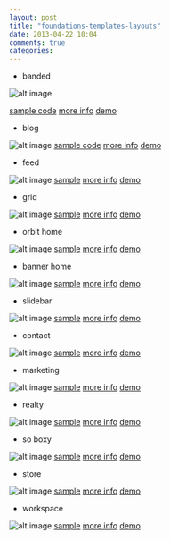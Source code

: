 ```yaml
---
layout: post
title: "foundations-templates-layouts"
date: 2013-04-22 10:04
comments: true
categories: 
---
```

* banded

![alt image](https://s3.amazonaws.com/prod.zurb/561974/capture.jpeg?AWSAccessKeyId=1JFEM44HQGMDT753E9G2&Expires=1373820059&Signature=%2FDOhdI0VSSkee3izFwYgUzRR2ms%3D&response-content-disposition=attachment%3B%20filename%3DFoundation-Banded-Template)
   			
[sample code](https://gist.github.com/ghaida/f72f24eebaa31784fd8d/raw/9e3d74f519ed4ff29f7f05a4f5f895d95bdee9b7/gistfile1.html "here")
[more info](https://www.notableapp.com/posts/f5c3a40dc27421a7ae447873c1bc4ca129aff9a1# "more info")
[demo](http://foundation.zurb.com/page-templates4/banded.html)
   				
* blog
   		
 ![alt image](https://s3.amazonaws.com/prod.zurb/562137/capture.jpeg?AWSAccessKeyId=1JFEM44HQGMDT753E9G2&Expires=1373819341&Signature=yds%2BHVwzFXqnqnnIICcdRSRI4nw%3D&response-content-disposition=attachment%3B%20filename%3DFoundation-Blog-Template)
[sample code](https://gist.github.com/ghaida/5054379/raw/f080e139a4e25c4548b265e7229cd6dbe09bff92/gistfile1.html)
[more info](https://www.notableapp.com/posts/7b64bc1ee1177ae881368d74a5a2c39ef0e8871d#annotate)
[demo](http://foundation.zurb.com/page-templates4/blog.html)
   
* feed
   		
 ![alt image](https://s3.amazonaws.com/prod.zurb/562171/capture.jpeg?AWSAccessKeyId=1JFEM44HQGMDT753E9G2&Expires=1373819165&Signature=Bgi40AdxRAsLRMxLvJ81tu1dxPY%3D&response-content-disposition=attachment%3B%20filename%3DFoundation-Feed-Template)
 [sample](https://gist.github.com/ghaida/5054441/raw/9bbb02b12f266e7b42f6c8f10422919ddb7d13c0/gistfile1.html)
 [more info](https://www.notableapp.com/posts/935033a0deaf933a2332dd94ab294ed8bd691bfd#annotate)
 [demo](http://foundation.zurb.com/page-templates4/feed.html)
 
 * grid
   		
 ![alt image](https://s3.amazonaws.com/prod.zurb/562284/capture.jpeg?AWSAccessKeyId=1JFEM44HQGMDT753E9G2&Expires=1373819651&Signature=GrDb16e%2FRMdNHCHnYDVAsALl33M%3D&response-content-disposition=attachment%3B%20filename%3DFoundation-Grid-Template)
 [sample](https://gist.github.com/ghaida/5054484/raw/3ad9255042ccd614312447c017ee8b61ff304d2b/gistfile1.html)
 [more info](https://www.notableapp.com/posts/187001b0d20e3a3219ad43e4ddd651df4b14ae6a#annotate)
 [demo](http://foundation.zurb.com/page-templates4/grid.html)
		
* orbit home
		
![alt image](https://s3.amazonaws.com/prod.zurb/562298/capture.jpeg?AWSAccessKeyId=1JFEM44HQGMDT753E9G2&Expires=1373820168&Signature=uueLd3jhKSXYBrb58UYe7Iu0of4%3D&response-content-disposition=attachment%3B%20filename%3DFoundation-Orbit-Template)
[sample](https://gist.github.com/ghaida/5054559/raw/5b9cead6482c998fcfce533075f9ef01343a150a/gistfile1.html)
[more info](https://www.notableapp.com/posts/c14f15af6748c351254814e5356108e6e7ceb4eb#annotate)
[demo](http://foundation.zurb.com/page-templates4/orbithome.html)	
		
* banner home
		
![alt image](https://s3.amazonaws.com/prod.zurb/562299/capture.jpeg?AWSAccessKeyId=1JFEM44HQGMDT753E9G2&Expires=1373819585&Signature=GYKtLbI%2Bd8L3%2FSVxOm2V1lWTyF4%3D&response-content-disposition=attachment%3B%20filename%3DFoundation-Banner-Template)
[sample](https://gist.github.com/ghaida/5054598/raw/5eb480a9ba24869cabe0760a0745dfab33520233/gistfile1.html)
[more info](https://www.notableapp.com/posts/6e5673e7cf7a7228c91dd0e2668f695f0218cd41#annotate)
[demo](http://foundation.zurb.com/page-templates4/bannerhome.html)
		
* slidebar
		
![alt image](https://s3.amazonaws.com/prod.zurb/562300/capture.jpeg?AWSAccessKeyId=1JFEM44HQGMDT753E9G2&Expires=1373819882&Signature=1GAhPwBGOWcX1btPNHhXcIsaKw4%3D&response-content-disposition=attachment%3B%20filename%3DFoundation-Sidebar-Template)
[sample](https://gist.github.com/ghaida/5054620/raw/4a233752e1a51d010cf8cfe8ec3d49af17d2d858/gistfile1.html)
[more info](https://www.notableapp.com/posts/a9f4dfdb9f0a7cb38a954d22acbb8ce550d89381#)
[demo](http://foundation.zurb.com/page-templates4/sidebar.html)
		
* contact
		
![alt image](https://s3.amazonaws.com/prod.zurb/562303/capture.jpeg?AWSAccessKeyId=1JFEM44HQGMDT753E9G2&Expires=1373819618&Signature=KFdjbW84Lis%2BB77doLq7%2FVlj4dg%3D&response-content-disposition=attachment%3B%20filename%3DFoundation-Contact)
[sample](https://gist.github.com/ghaida/5054646/raw/cd669ee59ce65510c52a5acc39c1f5dbb7b9c925/gistfile1.html)
[more info](https://www.notableapp.com/posts/d703855426b0090fdd31baac7cae895c25586800#annotate)
[demo](http://foundation.zurb.com/page-templates4/contact.html)
		
* marketing
		
![alt image](https://s3.amazonaws.com/prod.zurb/562305/capture.jpeg?AWSAccessKeyId=1JFEM44HQGMDT753E9G2&Expires=1373819770&Signature=pcL%2FoCzFNY6cO4EKO%2Fneg0qS7Sc%3D&response-content-disposition=attachment%3B%20filename%3DFoundation-Marketing-Template)
[sample](https://gist.github.com/ghaida/5054687/raw/13b62f3d38a07a4f60043ba39bed40c10887b26d/gistfile1.html)
[more info](https://www.notableapp.com/posts/6c64072a5fee3b39b1fe7cc06ef0a0d447dd5b4c#annotate)
[demo](http://foundation.zurb.com/page-templates4/marketing.html)
		
* realty
		
![alt image](https://s3.amazonaws.com/prod.zurb/562313/capture.jpeg?AWSAccessKeyId=1JFEM44HQGMDT753E9G2&Expires=1373819214&Signature=f4XtIKrzyPrngs48h2wLuH9k2rA%3D&response-content-disposition=attachment%3B%20filename%3DFoundation-Realty-Template)
[sample](https://gist.github.com/ghaida/5054706/raw/87be8e6da19c1f44437bd389a8c05ff0c3451a05/gistfile1.html)
[more info](https://www.notableapp.com/posts/6e5673e7cf7a7228c91dd0e2668f695f0218cd41#annotate)
[demo](http://foundation.zurb.com/page-templates4/realty.html)
		
* so boxy
		
![alt image](https://s3.amazonaws.com/prod.zurb/562324/capture.jpeg?AWSAccessKeyId=1JFEM44HQGMDT753E9G2&Expires=1373820166&Signature=Eeg5MqlnkOE2WW0c3JVJXpKbE%2Bo%3D&response-content-disposition=attachment%3B%20filename%3DFoundation-So-Boxy-Template)
[sample](https://gist.github.com/ghaida/5054726/raw/680d79b9f7ffeecdb90de6ea1a0d554d8c678ef9/gistfile1.html)
[more info](https://www.notableapp.com/posts/53788be80f4bec2608900db291d35f55022208e2#annotate)
[demo](http://foundation.zurb.com/page-templates4/so-boxy.html)
		
* store
		
![alt image](https://s3.amazonaws.com/prod.zurb/562346/capture.jpeg?AWSAccessKeyId=1JFEM44HQGMDT753E9G2&Expires=1373819111&Signature=Pb3%2FQ4j31eHBGpK6DgHKNX4fDM8%3D&response-content-disposition=attachment%3B%20filename%3DFoundation-Store-Template)
[sample](https://gist.github.com/ghaida/5054752/raw/0ff5fc07ca04167c450559e1db3a1b11de94b95c/gistfile1.html)
[more info](https://www.notableapp.com/posts/4e13e639fbf4ac815dd106de6caa02e949b81bb0#annotate)
[demo](http://foundation.zurb.com/page-templates4/store.html)
		
* workspace
		
![alt image](https://s3.amazonaws.com/prod.zurb/562348/capture.jpeg?AWSAccessKeyId=1JFEM44HQGMDT753E9G2&Expires=1373819149&Signature=ot6SXVO3AWDGY51aSq2kucGCNfA%3D&response-content-disposition=attachment%3B%20filename%3DFoundation-Workspace-Template)
[sample](https://gist.github.com/ghaida/5054765/raw/6e643cfdca63f2452605c07460c94488b2ccfe03/gistfile1.html)
[more info](https://www.notableapp.com/posts/b67072af6a4da56b986d6de99319e5659bd7f68b#annotate)
[demo](http://foundation.zurb.com/page-templates4/workspace.html)